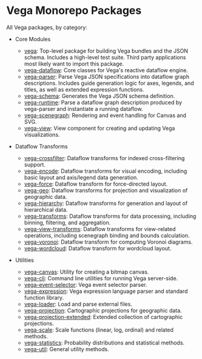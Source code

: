 # Vega Monorepo Packages

All Vega packages, by category:

- Core Modules
  - [vega](/packages/vega): Top-level package for building Vega bundles and the JSON schema. Includes a high-level test suite. Third party applications most likely want to import this package.
  - [vega-dataflow](/packages/vega-dataflow): Core classes for Vega's reactive dataflow engine.
  - [vega-parser](/packages/vega-parser): Parse Vega JSON specifications into dataflow graph descriptions. Includes guide generation logic for axes, legends, and titles, as well as extended expression functions.
  - [vega-schema](/packages/vega-schema): Generates the Vega JSON schema definition.
  - [vega-runtime](/packages/vega-runtime): Parse a dataflow graph description produced by vega-parser and instantiate a running dataflow.
  - [vega-scenegraph](/packages/vega-scenegraph): Rendering and event handling for Canvas and SVG.
  - [vega-view](/packages/vega-view): View component for creating and updating Vega visualizations.

- Dataflow Transforms
  - [vega-crossfilter](/packages/vega-crossfilter): Dataflow transforms for indexed cross-filtering support.
  - [vega-encode](/packages/vega-encode): Dataflow transforms for visual encoding, including basic layout and axis/legend data generation.
  - [vega-force](/packages/vega-force): Dataflow transform for force-directed layout.
  - [vega-geo](/packages/vega-geo): Dataflow transforms for projection and visualization of geographic data.
  - [vega-hierarchy](/packages/vega-hierarchy): Dataflow transforms for generation and layout of hierarchical data.
  - [vega-transforms](/packages/vega-transforms): Dataflow transforms for data processing, including binning, filtering, and aggregation.
  - [vega-view-transforms](/packages/vega-view-transforms): Dataflow transforms for view-related operations, including scenegraph binding and bounds calculation.
  - [vega-voronoi](/packages/vega-voronoi): Dataflow transform for computing Voronoi diagrams.
  - [vega-wordcloud](/packages/vega-wordcloud): Dataflow transform for wordcloud layout.

- Utilities
  - [vega-canvas](/packages/vega-canvas): Utility for creating a bitmap canvas.
  - [vega-cli](/packages/vega-cli): Command line utilities for running Vega server-side.
  - [vega-event-selector](/packages/vega-event-selector): Vega event selector parser.
  - [vega-expression](/packages/vega-expression): Vega expression language parser and standard function library.
  - [vega-loader](/packages/vega-loader): Load and parse external files.
  - [vega-projection](/packages/vega-projection): Cartographic projections for geographic data.
  - [vega-projection-extended](/packages/vega-projection-extended): Extended collection of cartographic projections.
  - [vega-scale](/packages/vega-scale): Scale functions (linear, log, ordinal) and related methods.
  - [vega-statistics](/packages/vega-statistics): Probability distributions and statistical methods.
  - [vega-util](/packages/vega-util): General utility methods.